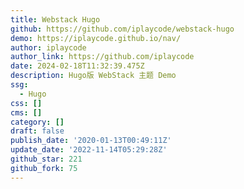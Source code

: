 ```yaml
---
title: Webstack Hugo
github: https://github.com/iplaycode/webstack-hugo
demo: https://iplaycode.github.io/nav/
author: iplaycode
author_link: https://github.com/iplaycode
date: 2024-02-18T11:32:39.475Z
description: Hugo版 WebStack 主题 Demo
ssg:
  - Hugo
css: []
cms: []
category: []
draft: false
publish_date: '2020-01-13T00:49:11Z'
update_date: '2022-11-14T05:29:28Z'
github_star: 221
github_fork: 75
---
```

